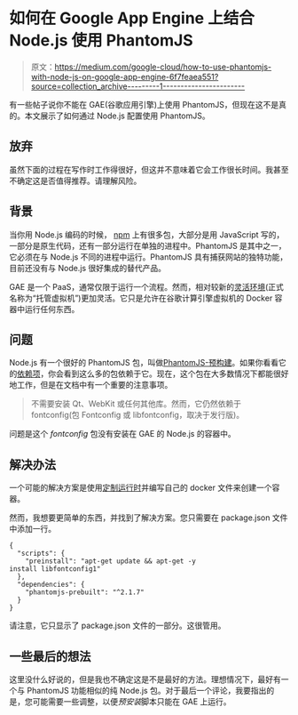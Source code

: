 # 如何在 Google App Engine 上结合 Node.js 使用 PhantomJS

> 原文：<https://medium.com/google-cloud/how-to-use-phantomjs-with-node-js-on-google-app-engine-6f7feaea551?source=collection_archive---------1----------------------->

有一些帖子说你不能在 GAE(谷歌应用引擎)上使用 PhantomJS，但现在这不是真的。本文展示了如何通过 Node.js 配置使用 PhantomJS。

## 放弃

虽然下面的过程在写作时工作得很好，但这并不意味着它会工作很长时间。我甚至不确定这是否值得推荐。请理解风险。

## 背景

当你用 Node.js 编码的时候， [npm](https://www.npmjs.com) 上有很多包，大部分是用 JavaScript 写的，一部分是原生代码，还有一部分运行在单独的进程中。PhantomJS 是其中之一，它必须在与 Node.js 不同的进程中运行。PhantomJS 具有捕获网站的独特功能，目前还没有与 Node.js 很好集成的替代产品。

GAE 是一个 PaaS，通常仅限于运行一个流程。然而，相对较新的[灵活环境](https://cloud.google.com/appengine/docs/flexible/)(正式名称为“托管虚拟机”)更加灵活。它只是允许在谷歌计算引擎虚拟机的 Docker 容器中运行任何东西。

## 问题

Node.js 有一个很好的 PhantomJS 包，叫做[PhantomJS-预构建](https://www.npmjs.com/package/phantomjs-prebuilt)。如果你看看它的[依赖项](https://www.npmjs.com/browse/depended/phantomjs-prebuilt)，你会看到这么多的包依赖于它。现在，这个包在大多数情况下都能很好地工作，但是在文档中有一个重要的注意事项。

> 不需要安装 Qt、WebKit 或任何其他库。然而，它仍然依赖于 fontconfig(包 Fontconfig 或 libfontconfig，取决于发行版)。

问题是这个 *fontconfig* 包没有安装在 GAE 的 Node.js 的容器中。

## 解决办法

一个可能的解决方案是使用[定制运行时](https://cloud.google.com/appengine/docs/flexible/custom-runtimes/)并编写自己的 docker 文件来创建一个容器。

然而，我想要更简单的东西，并找到了解决方案。您只需要在 package.json 文件中添加一行。

```
{
  "scripts": {
    "preinstall": "apt-get update && apt-get -y 
install libfontconfig1"
  },
  "dependencies": {
    "phantomjs-prebuilt": "^2.1.7"
  }
}
```

请注意，它只显示了 package.json 文件的一部分。这很管用。

## 一些最后的想法

这里没什么好说的，但是我也不确定这是不是最好的方法。理想情况下，最好有一个与 PhantomJS 功能相似的纯 Node.js 包。对于最后一个评论，我要指出的是，您可能需要一些调整，以便*预安装*脚本只能在 GAE 上运行。